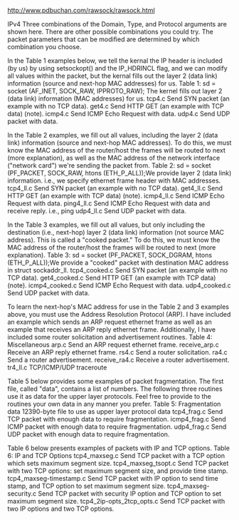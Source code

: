 http://www.pdbuchan.com/rawsock/rawsock.html


IPv4
Three combinations of the Domain, Type, and Protocol arguments are shown here. There are other possible combinations you could try. The packet parameters that can be modified are determined by which combination you choose.

In the Table 1 examples below, we tell the kernal the IP header is included (by us) by using setsockopt() and the IP_HDRINCL flag, and we can modify all values within the packet, but the kernal fills out the layer 2 (data link) information (source and next-hop MAC addresses) for us.
Table 1: 	sd = socket (AF_INET, SOCK_RAW, IPPROTO_RAW); The kernel fills out layer 2 (data link) information (MAC addresses) for us.
  tcp4.c 	Send SYN packet (an example with no TCP data).
  get4.c 	Send HTTP GET (an example with TCP data) (note).
  icmp4.c 	Send ICMP Echo Request with data.
  udp4.c 	Send UDP packet with data.

In the Table 2 examples, we fill out all values, including the layer 2 (data link) information (source and next-hop MAC addresses). To do this, we must know the MAC address of the router/host the frames will be routed to next (more explanation), as well as the MAC address of the network interface ("network card") we're sending the packet from.
Table 2: 	sd = socket (PF_PACKET, SOCK_RAW, htons (ETH_P_ALL));We provide layer 2 (data link) information. i.e., we specify ethernet frame header with MAC addresses.
  tcp4_ll.c 	Send SYN packet (an example with no TCP data).
  get4_ll.c 	Send HTTP GET (an example with TCP data) (note).
  icmp4_ll.c 	Send ICMP Echo Request with data.
  ping4_ll.c 	Send ICMP Echo Request with data and receive reply. i.e., ping
  udp4_ll.c 	Send UDP packet with data.

In the Table 3 examples, we fill out all values, but only including the destination (i.e., next-hop) layer 2 (data link) information (not source MAC address). This is called a "cooked packet." To do this, we must know the MAC address of the router/host the frames will be routed to next (more explanation).
Table 3: 	sd = socket (PF_PACKET, SOCK_DGRAM, htons (ETH_P_ALL));We provide a "cooked" packet with destination MAC address in struct sockaddr_ll.
  tcp4_cooked.c 	Send SYN packet (an example with no TCP data).
  get4_cooked.c 	Send HTTP GET (an example with TCP data) (note).
  icmp4_cooked.c 	Send ICMP Echo Request with data.
  udp4_cooked.c 	Send UDP packet with data.

To learn the next-hop's MAC address for use in the Table 2 and 3 examples above, you must use the Address Resolution Protocol (ARP). I have included an example which sends an ARP request ethernet frame as well as an example that receives an ARP reply ethernet frame. Additionally, I have included some router solicitation and advertisement routines.
Table 4: 	Miscellaneous
  arp.c 	Send an ARP request ethernet frame.
  receive_arp.c 	Receive an ARP reply ethernet frame.
  rs4.c 	Send a router solicitation.
  ra4.c 	Send a router advertisement.
  receive_ra4.c 	Receive a router advertisement.
  tr4_ll.c 	TCP/ICMP/UDP traceroute

Table 5 below provides some examples of packet fragmentation. The first file, called "data", contains a list of numbers. The following three routines use it as data for the upper layer protocols. Feel free to provide to the routines your own data in any manner you prefer.
Table 5: 	Fragmentation
data 	12390-byte file to use as upper layer protocol data
  tcp4_frag.c 	Send TCP packet with enough data to require fragmentation.
  icmp4_frag.c 	Send ICMP packet with enough data to require fragmentation.
  udp4_frag.c 	Send UDP packet with enough data to require fragmentation.

Table 6 below presents examples of packets with IP and TCP options.
Table 6: 	IP and TCP Options
  tcp4_maxseg.c 	Send TCP packet with a TCP option which sets maximum segment size.
  tcp4_maxseg_tsopt.c 	Send TCP packet with two TCP options: set maximum segment size, and provide time stamp.
  tcp4_maxseg-timestamp.c 	Send TCP packet with IP option to send time stamp, and TCP option to set maximum segment size.
  tcp4_maxseg-security.c 	Send TCP packet with security IP option and TCP option to set maximum segment size.
  tcp4_2ip-opts_2tcp_opts.c 	Send TCP packet with two IP options and two TCP options.
